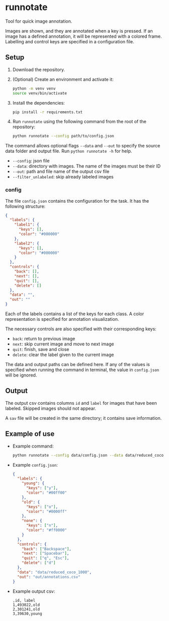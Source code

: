 # runnotate

Tool for quick image annotation.

Images are shown, and they are annotated when a key is pressed. If an image has a defined annotation, it will be represented with a colored frame. Labelling and control keys are specified in a configuration file.

## Setup

1. Download the repository.
2. (Optional) Create an environment and activate it:

    ```bash
    python -m venv venv
    source venv/bin/activate
    ```

3. Install the dependencies:

    ```bash
    pip install -r requirements.txt
    ```

4. Run `runnotate` using the following command from the root of the repository:

    ```bash
    python runnotate --config path/to/config.json
    ```

The command allows optional flags `--data` and `--out` to specify the source data folder and output file. Run `python runnotate -h` for help.

- `--config`: json file
- `--data`: directory with images. The name of the images must be their ID
- `--out`: path and file name of the output csv file
- `--filter_unlabeled`: skip already labeled images

### config
The file `config.json` contains the configuration for the task. It has the following structure:

```json
{
  "labels": {
    "label1": {
      "keys": [],
      "color": "#000000"
    },
    "label2": {
      "keys": [],
      "color": "#000000"
    }
  },
  "controls": {
    "back": [],
    "next": [],
    "quit": [],
    "delete": []
  },
  "data": "",
  "out": ""
}
```

Each of the labels contains a list of the keys for each class. A color representation is specified for annotation visualization.

The necessary controls are also specified with their corresponding keys:

- `back`: return to previous image
- `next`: skip current image and move to next image
- `quit`: finish, save and close
- `delete`: clear the label given to the current image

The data and output paths can be defined here. If any of the values is specified when running the command in terminal, the value in `config.json` will be ignored.

## Output

The output csv contains columns `id` and `label` for images that have been labeled. Skipped images should not appear.

A `sav` file will be created in the same directory; it contains save information.

## Example of use

- Example command:

    ```bash
    python runnotate --config data/config.json --data data/reduced_coco_1000 --out out/annotations.csv
    ```

- Example `config.json`:

    ```json
    {
      "labels": {
        "young": {
          "keys": ["y"],
          "color": "#00ff00"
        },
        "old": {
          "keys": ["o"],
          "color": "#0000ff"
        },
        "none": {
          "keys": ["n"],
          "color": "#ff0000"
        }
      },
      "controls": {
        "back": ["Backspace"],
        "next": ["Spacebar"],
        "quit": ["q", "Esc"],
        "delete": ["d"]
      },
      "data": "data/reduced_coco_1000",
      "out": "out/annotations.csv"
    }
    ```

- Example output csv:

    ```csv
    ,id, label
    1,493022,old
    2,301241,old
    3,39630,young
    ```
